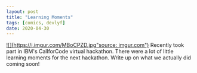 ```yaml
---
layout: post
title: "Learning Moments"
tags: [comics, devlyf]
date: 2020-04-30
---
```

<!-- #81 -->
[![](https://i.imgur.com/MBoCPZD.jpg"source: imgur.com")](https://i.imgur.com/MBoCPZD.jpg)
Recently took part in IBM's CallforCode virtual hackathon. There were a lot of little learning moments for the next hackathon. Write up on what we actually did coming soon!
